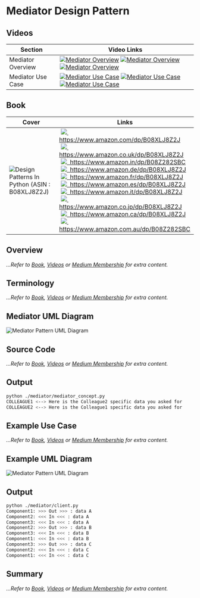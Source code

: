 # Mediator Design Pattern

## Videos

Section | Video Links
-|-
Mediator Overview |  <a id="udemyVideoLink" href="https://www.udemy.com/course/design-patterns-in-python/learn/lecture/16511990/?referralCode=7493DBBBF97FF2B0D24D" target="_blank" title="Mediator Overview"><img src="/img/udemy_btn_sm.gif" alt="Mediator Overview"/></a>&nbsp;<a id="ytVideoLink" href="https://youtu.be/9bcLUtBoO04&list=PLKWUX7aMnlEJzRvCXnwFEdk_WJDNjMDOo" target="_blank" title="Mediator Overview"><img src="/img/yt_btn_sm.gif" alt="Mediator Overview"/></a>&nbsp;<a id="skillShareVideoLink" href="https://skl.sh/34SM2Xg" target="_blank" title="Mediator Overview"><img src="/img/skillshare_btn_sm.gif" alt="Mediator Overview"/></a>
Mediator Use Case |  <a id="udemyVideoLink" href="https://www.udemy.com/course/design-patterns-in-python/learn/lecture/25615950/?referralCode=7493DBBBF97FF2B0D24D" target="_blank" title="Mediator Use Case"><img src="/img/udemy_btn_sm.gif" alt="Mediator Use Case"/></a>&nbsp;<a id="ytVideoLink" href="https://youtu.be/IIOkn92bVqA&list=PLKWUX7aMnlEJzRvCXnwFEdk_WJDNjMDOo" target="_blank" title="Mediator Use Case"><img src="/img/yt_btn_sm.gif" alt="Mediator Use Case"/></a>&nbsp;<a id="skillShareVideoLink" href="https://skl.sh/34SM2Xg" target="_blank" title="Mediator Use Case"><img src="/img/skillshare_btn_sm.gif" alt="Mediator Use Case"/></a>

## Book 

Cover | Links
-|-
![Design Patterns In Python (ASIN : B08XLJ8Z2J)](/img/design_patterns_in_python_book_125x178.jpg) | &nbsp;<a href="https://www.amazon.com/dp/B08XLJ8Z2J"><img src="/img/flag_us.gif">&nbsp; https://www.amazon.com/dp/B08XLJ8Z2J</a><br/>&nbsp;<a href="https://www.amazon.co.uk/dp/B08XLJ8Z2J"><img src="/img/flag_uk.gif">&nbsp; https://www.amazon.co.uk/dp/B08XLJ8Z2J</a><br/>&nbsp;<a href="https://www.amazon.in/dp/B08Z282SBC"><img src="/img/flag_in.gif">&nbsp; https://www.amazon.in/dp/B08Z282SBC</a><br/>&nbsp;<a href="https://www.amazon.de/dp/B08XLJ8Z2J"><img src="/img/flag_de.gif">&nbsp; https://www.amazon.de/dp/B08XLJ8Z2J</a><br/>&nbsp;<a href="https://www.amazon.fr/dp/B08XLJ8Z2J"><img src="/img/flag_fr.gif">&nbsp; https://www.amazon.fr/dp/B08XLJ8Z2J</a><br/>&nbsp;<a href="https://www.amazon.es/dp/B08XLJ8Z2J"><img src="/img/flag_es.gif">&nbsp; https://www.amazon.es/dp/B08XLJ8Z2J</a><br/>&nbsp;<a href="https://www.amazon.it/dp/B08XLJ8Z2J"><img src="/img/flag_it.gif">&nbsp; https://www.amazon.it/dp/B08XLJ8Z2J</a><br/>&nbsp;<a href="https://www.amazon.co.jp/dp/B08XLJ8Z2J"><img src="/img/flag_jp.gif">&nbsp; https://www.amazon.co.jp/dp/B08XLJ8Z2J</a><br/>&nbsp;<a href="https://www.amazon.ca/dp/B08XLJ8Z2J"><img src="/img/flag_ca.gif">&nbsp; https://www.amazon.ca/dp/B08XLJ8Z2J</a><br/>&nbsp;<a href="https://www.amazon.com.au/dp/B08Z282SBC"><img src="/img/flag_au.gif">&nbsp; https://www.amazon.com.au/dp/B08Z282SBC</a>

## Overview

_...Refer to [Book](https://www.amazon.com/dp/B08Z282SBC), [Videos](#videos) or [Medium Membership](https://sean-bradley.medium.com/membership) for extra content._

## Terminology

_...Refer to [Book](https://www.amazon.com/dp/B08Z282SBC), [Videos](#videos) or [Medium Membership](https://sean-bradley.medium.com/membership) for extra content._

## Mediator UML Diagram

![Mediator Pattern UML Diagram](/img/mediator_concept.svg)

## Source Code

_...Refer to [Book](https://www.amazon.com/dp/B08Z282SBC), [Videos](#videos) or [Medium Membership](https://sean-bradley.medium.com/membership) for extra content._

## Output

``` bash
python ./mediator/mediator_concept.py    
COLLEAGUE1 <--> Here is the Colleague2 specific data you asked for
COLLEAGUE2 <--> Here is the Colleague1 specific data you asked for
```

## Example Use Case

_...Refer to [Book](https://www.amazon.com/dp/B08Z282SBC), [Videos](#videos) or [Medium Membership](https://sean-bradley.medium.com/membership) for extra content._

## Example UML Diagram

![Mediator Pattern UML Diagram](/img/mediator_example.svg)

## Output

``` bash
python ./mediator/client.py
Component1: >>> Out >>> : data A
Component2: <<< In <<< : data A
Component3: <<< In <<< : data A
Component2: >>> Out >>> : data B
Component3: <<< In <<< : data B
Component1: <<< In <<< : data B
Component3: >>> Out >>> : data C
Component2: <<< In <<< : data C
Component1: <<< In <<< : data C
```

## Summary

_...Refer to [Book](https://www.amazon.com/dp/B08Z282SBC), [Videos](#videos) or [Medium Membership](https://sean-bradley.medium.com/membership) for extra content._